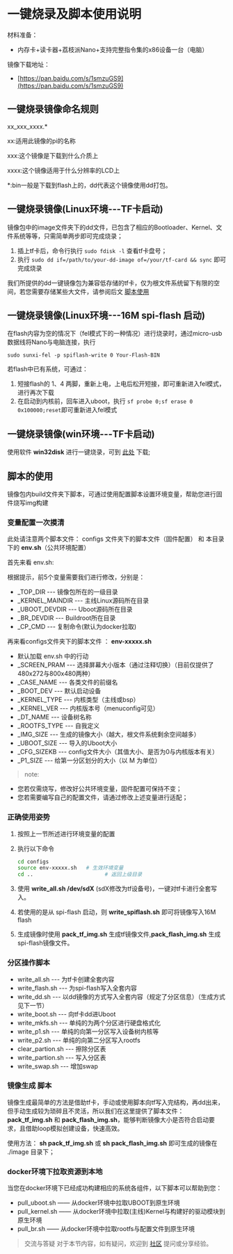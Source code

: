 # 一键烧录及脚本使用说明


材料准备：    
- 内存卡+读卡器+荔枝派Nano+支持完整指令集的x86设备一台（电脑）

镜像下载地址：
- [https://pan.baidu.com/s/1smzuGS9](https://pan.baidu.com/s/1smzuGS9)

## 一键烧录镜像命名规则

xx_xxx_xxxx.*

xx:适用此镜像的pi的名称

xxx:这个镜像是下载到什么介质上

xxxx:这个镜像适用于什么分辨率的LCD上

*:bin一般是下载到flash上的，dd代表这个镜像使用dd打包。

## 一键烧录镜像(Linux环境---TF卡启动)

镜像包中的image文件夹下的dd文件，已包含了相应的Bootloader、Kernel、文件系统等等，只需简单两步即可完成烧录；
1. 插上tf卡后，命令行执行 `sudo fdisk -l` 查看tf卡盘号；
2. 执行 `sudo dd if=/path/to/your-dd-image of=/your/tf-card && sync` 即可完成烧录

我们所提供的dd一键镜像包为兼容低存储的tf卡，仅为根文件系统留下有限的空间，若您需要存储某些大文件，请参阅后文 [脚本使用](#-3)

## 一键烧录镜像(Linux环境---16M spi-flash 启动)

在flash内容为空的情况下（fel模式下的一种情况）进行烧录时，通过micro-usb数据线将Nano与电脑连接，执行

    sudo sunxi-fel -p spiflash-write 0 Your-Flash-BIN

若flash中已有系统，可通过：

1. 短接flash的 1、4 两脚，重新上电，上电后松开短接，即可重新进入fel模式，进行再次下载
2. 在启动到内核前，回车进入uboot，执行 `sf probe 0;sf erase 0 0x100000;reset`即可重新进入fel模式

## 一键烧录镜像(win环境---TF卡启动)

使用软件 **win32disk** 进行一键烧录，可到 [此处](http://www.onlinedown.net/soft/110173.html) 下载;

## 脚本的使用

镜像包内build文件夹下脚本，可通过使用配置脚本设置环境变量，帮助您进行固件烧写img构建

### 变量配置一次摸清

此处请注意两个脚本文件： configs 文件夹下的脚本文件（固件配置） 和 本目录下的 **env.sh**（公共环境配置）

首先来看 env.sh:

根据提示，前5个变量需要我们进行修改，分别是：

- _TOP_DIR ---  镜像包所在的一级目录
- _KERNEL_MAINDIR ---  主线Linux源码所在目录
- _UBOOT_DEVDIR  ---  Uboot源码所在目录
- _BR_DEVDIR  ---  Buildroot所在目录
- _CP_CMD  ---  复制命令(默认为docker拉取)

再来看configs文件夹下的脚本文件 ： **env-xxxxx.sh**

- 默认加载 env.sh 中的行动
- _SCREEN_PRAM      ---  选择屏幕大小版本（通过注释切换）（目前仅提供了480x272与800x480两种）
- _CASE_NAME        ---  各类文件的前缀名
- _BOOT_DEV         ---  默认启动设备
- _KERNEL_TYPE      ---  内核类型（主线或bsp）
- _KERNEL_VER       ---  内核版本号（menuconfig可见）
- _DT_NAME          ---  设备树名称
- _ROOTFS_TYPE      ---  自我定义
- _IMG_SIZE         ---  生成的镜像大小（越大，根文件系统剩余空间越多）
- _UBOOT_SIZE       ---  导入的Uboot大小
- _CFG_SIZEKB       ---  config文件大小（其值大小、是否为0与内核版本有关）
- _P1_SIZE          ---  给第一分区划分的大小（以 M 为单位）


> note:
+ 您若仅需烧写，修改好公共环境变量，固件配置可保持不变；
+ 您若需要编写自己的配置文件，请通过修改上述变量进行适配；


### 正确使用姿势

1. 按照上一节所述进行环境变量的配置
2. 执行以下命令

    ```bash
    cd configs
    source env-xxxxx.sh   # 生效环境变量
    cd ..                       # 返回上级目录
    ```
3. 使用 **write_all.sh /dev/sdX** (sdX修改为tf设备号)，一键对tf卡进行全套写入。
4. 若使用的是从 spi-flash 启动，则 **write_spiflash.sh** 即可将镜像写入16M flash
5. 生成镜像时使用 **pack_tf_img.sh** 生成tf镜像文件,**pack_flash_img.sh** 生成spi-flash镜像文件。

### 分区操作脚本

- write_all.sh        ---  为tf卡创建全套内容
- write_flash.sh      ---  为spi-flash写入全套内容
- write_dd.sh         ---  以dd镜像的方式写入全套内容（规定了分区信息）（生成方式见下一节）
- write_boot.sh       ---  向tf卡dd进Uboot
- write_mkfs.sh       ---  单纯的为两个分区进行硬盘格式化
- write_p1.sh         ---  单纯的向第一分区写入设备树内核等
- write_p2.sh         ---  单纯的向第二分区写入rootfs
- clear_partion.sh    ---  擦除分区表
- write_partion.sh    ---  写入分区表
- write_swap.sh       ---  增加swap

### 镜像生成 脚本

镜像生成最简单的方法是借助tf卡，手动或使用脚本向tf写入完结构，再dd出来，但手动生成较为琐碎且不灵活，所以我们在这里提供了脚本文件： **pack_tf_img.sh** 和 **pack_flash_img.sh**，能够判断镜像大小是否符合启动要求，且借助loop模拟创建设备，快速高效。

使用方法： **sh pack_tf_img.sh** 或 **sh pack_flash_img.sh** 即可生成的镜像在 ./image 目录下；

### docker环境下拉取资源到本地

当您在docker环境下已经成功构建相应的系统各组件，以下脚本可以帮助到您：

- pull_uboot.sh    ——  从docker环境中拉取UBOOT到原生环境
- pull_kernel.sh   ——  从docker环境中拉取(主线)Kernel与构建好的驱动模块到原生环境
- pull_br.sh       ——  从docker环境中拉取rootfs与配置文件到原生环境
  
>交流与答疑
>对于本节内容，如有疑问，欢迎到 [社区](https://wiki.sipeed.com/community.html) 提问或分享经验。

